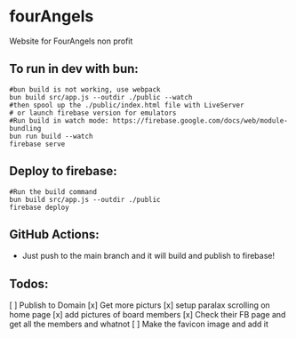 # fourAngels
Website for FourAngels non profit

## To run in dev with bun: 
```
#bun build is not working, use webpack
bun build src/app.js --outdir ./public --watch 
#then spool up the ./public/index.html file with LiveServer 
# or launch firebase version for emulators 
#Run build in watch mode: https://firebase.google.com/docs/web/module-bundling
bun run build --watch
firebase serve 
```
## Deploy to firebase: 
```
#Run the build command
bun build src/app.js --outdir ./public
firebase deploy
```

## GitHub Actions: 
* Just push to the main branch and it will build and publish to firebase! 

## Todos: 
[ ] Publish to Domain
[x] Get more picturs 
[x] setup paralax scrolling on home page
[x] add pictures of board members 
[x] Check their FB page and get all the members and whatnot
[ ] Make the favicon image and add it